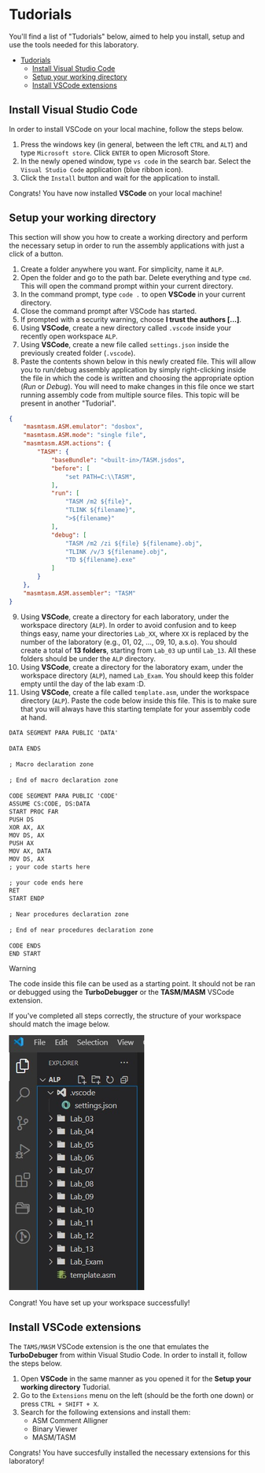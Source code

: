# Tudorials
You'll find a list of "Tudorials" below, aimed to help you install, setup and use the tools needed for this laboratory.

- [Tudorials](#tudorials)
  - [Install Visual Studio Code](#install-visual-studio-code)
  - [Setup your working directory](#setup-your-working-directory)
  - [Install VSCode extensions](#install-vscode-extensions)

## Install Visual Studio Code
In order to install VSCode on your local machine, follow the steps below.

1. Press the windows key (in general, between the left `CTRL` and `ALT`) and type `Microsoft store`. Click `ENTER` to open Microsoft Store.
2. In the newly opened window, type `vs code` in the search bar. Select the `Visual Studio Code` application (blue ribbon icon).
3. Click the `Install` button and wait for the application to install.

Congrats! You have now installed **VSCode** on your local machine!

## Setup your working directory
This section will show you how to create a working directory and perform the necessary setup in order to run the assembly applications with just a click of a button.

1. Create a folder anywhere you want. For simplicity, name it `ALP`.
2. Open the folder and go to the path bar. Delete everything and type `cmd`. This will open the command prompt within your current directory.
3. In the command prompt, type `code .` to open **VSCode** in your current directory.
4. Close the command prompt after VSCode has started.
5. If prompted with a security warning, choose **I trust the authors [...]**.
6. Using **VSCode**, create a new directory called `.vscode` inside your recently open workspace `ALP`.
7. Using **VSCode**, create a new file called `settings.json` inside the previously created folder (`.vscode`).
8. Paste the contents shown below in this newly created file. This will allow you to run/debug assembly application by simply right-clicking inside the file in which the code is written and choosing the appropriate option (*Run* or *Debug*). You will need to make changes in this file once we start running assembly code from multiple source files. This topic will be present in another "Tudorial".
```json
{
    "masmtasm.ASM.emulator": "dosbox",
    "masmtasm.ASM.mode": "single file",
    "masmtasm.ASM.actions": {
        "TASM": {
            "baseBundle": "<built-in>/TASM.jsdos",
            "before": [
                "set PATH=C:\\TASM",
            ],
            "run": [
                "TASM /m2 ${file}",
                "TLINK ${filename}",
                ">${filename}"
            ],
            "debug": [
                "TASM /m2 /zi ${file} ${filename}.obj",
                "TLINK /v/3 ${filename}.obj",
                "TD ${filename}.exe"
            ]
        }
    },
    "masmtasm.ASM.assembler": "TASM"
}
```
9.  Using **VSCode**, create a directory for each laboratory, under the workspace directory (`ALP`). In order to avoid confusion and to keep things easy, name your directories `Lab_XX`, where `XX` is replaced by the number of the laboratory (e.g., 01, 02, ..., 09, 10, a.s.o). You should create a total of **13 folders**, starting from `Lab_03` up until `Lab_13`. All these folders should be under the `ALP` directory.
10. Using **VSCode**, create a directory for the laboratory exam, under the workspace directory (`ALP`), named `Lab_Exam`. You should keep this folder empty until the day of the lab exam :D.
11. Using **VSCode**, create a file called `template.asm`, under the workspace directory (`ALP`). Paste the code below inside this file. This is to make sure that you will always have this starting template for your assembly code at hand.
```assembly
DATA SEGMENT PARA PUBLIC 'DATA'

DATA ENDS

; Macro declaration zone

; End of macro declaration zone

CODE SEGMENT PARA PUBLIC 'CODE'
ASSUME CS:CODE, DS:DATA
START PROC FAR
PUSH DS
XOR AX, AX
MOV DS, AX
PUSH AX
MOV AX, DATA
MOV DS, AX
; your code starts here

; your code ends here
RET
START ENDP

; Near procedures declaration zone

; End of near procedures declaration zone

CODE ENDS
END START
```
> [!WARNING]  
> The code inside this file can be used as a starting point. It should not be ran or debugged using the **TurboDebugger** or the **TASM/MASM** VSCode extension.
    
If you've completed all steps correctly, the structure of your workspace should match the image below.

![Workspace structure](resources/imgs/workspace_structure.jpg)

Congrat! You have set up your workspace successfully!

## Install VSCode extensions
The `TAMS/MASM` VSCode extension is the one that emulates the **TurboDebuger** from within Visual Studio Code. In order to install it, follow the steps below.

1. Open **VSCode** in the same manner as you opened it for the **Setup your working directory** Tudorial.
2. Go to the `Extensions` menu on the left (should be the forth one down) or press `CTRL + SHIFT + X`.
3. Search for the following extensions and install them:
   - ASM Comment Alligner
   - Binary Viewer 
   - MASM/TASM

Congrats! You have succesfully installed the necessary extensions for this laboratory!
